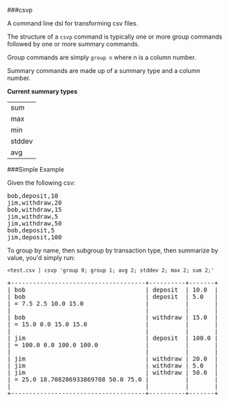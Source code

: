 ###csvp

A command line dsl for transforming csv files.

The structure of a ```csvp``` command is typically one or more group commands followed by one or
more summary commands.

Group commands are simply ```group n``` where n is a column number.

Summary commands are made up of a summary type and a column number.

__Current summary types__

<table>
  <tr><td>sum</td></tr>
  <tr><td>max</td></tr>
  <tr><td>min</td></tr>
  <tr><td>stddev</td></tr>
  <tr><td>avg</td></tr>
</table>

###Simple Example

Given the following csv:

<pre>
bob,deposit,10
jim,withdraw,20
bob,withdraw,15
jim,withdraw,5
jim,withdraw,50
bob,deposit,5
jim,deposit,100
</pre>

To group by name, then subgroup by transaction type, then summarize by value, you'd simply run:

``` <test.csv | csvp 'group 0; group 1; avg 2; stddev 2; max 2; sum 2;'   ```

<pre>
+-------------------------------------+----------+-------+ 
| bob                                 | deposit  | 10.0  |
| bob                                 | deposit  | 5.0   |
| = 7.5 2.5 10.0 15.0                 |          |       |
|                                     |          |       |
| bob                                 | withdraw | 15.0  |
| = 15.0 0.0 15.0 15.0                |          |       |
|                                     |          |       |
| jim                                 | deposit  | 100.0 |
| = 100.0 0.0 100.0 100.0             |          |       |
|                                     |          |       |
| jim                                 | withdraw | 20.0  |
| jim                                 | withdraw | 5.0   |
| jim                                 | withdraw | 50.0  |
| = 25.0 18.708286933869708 50.0 75.0 |          |       |
|                                     |          |       |
+-------------------------------------+----------+-------+
</pre>

